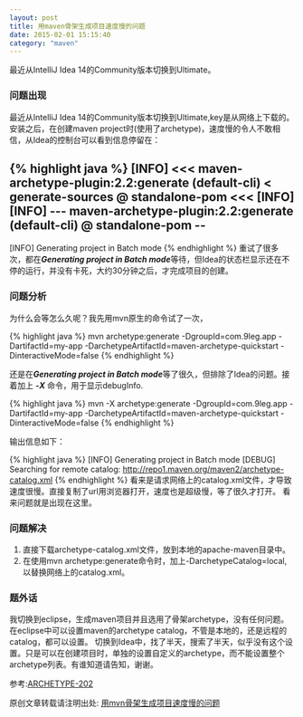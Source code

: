 ```yaml
---
layout: post
title: 用maven骨架生成项目速度慢的问题
date: 2015-02-01 15:15:40
category: "maven"
---
```


最近从IntelliJ Idea 14的Community版本切换到Ultimate。

### 问题出现
最近从IntelliJ Idea 14的Community版本切换到Ultimate,key是从网络上下载的。安装之后，在创建maven project时(使用了archetype)，速度慢的令人不敢相信，从Idea的控制台可以看到信息停留在：

{% highlight java %}
[INFO] <<< maven-archetype-plugin:2.2:generate (default-cli) < generate-sources
@ standalone-pom <<<
[INFO]
[INFO] --- maven-archetype-plugin:2.2:generate (default-cli) @ standalone-pom --
-
[INFO] Generating project in Batch mode
{% endhighlight %}
重试了很多次，都在***Generating project in Batch mode***等待，但Idea的状态栏显示还在不停的运行，并没有卡死，大约30分钟之后，才完成项目的创建。

### 问题分析
为什么会等怎么久呢？我先用mvn原生的命令试了一次，

{% highlight java %}
mvn archetype:generate -DgroupId=com.9leg.app -DartifactId=my-app -DarchetypeArtifactId=maven-archetype-quickstart -DinteractiveMode=false
{% endhighlight %}

还是在***Generating project in Batch mode***等了很久，但排除了Idea的问题。接着加上 ***-X*** 命令，用于显示debugInfo.

{% highlight java %}
mvn -X archetype:generate -DgroupId=com.9leg.app -DartifactId=my-app -DarchetypeArtifactId=maven-archetype-quickstart -DinteractiveMode=false
{% endhighlight %}

输出信息如下：

{% highlight java %}
[INFO] Generating project in Batch mode
[DEBUG] Searching for remote catalog: http://repo1.maven.org/maven2/archetype-catalog.xml
{% endhighlight %}
看来是请求网络上的catalog.xml文件，才导致速度很慢。直接复制了url用浏览器打开，速度也是超级慢，等了很久才打开。
看来问题就是出现在这里。

### 问题解决
1.	直接下载archetype-catalog.xml文件，放到本地的apache-maven目录中。
2.	在使用mvn archetype:generate命令时，加上-DarchetypeCatalog=local,以替换网络上的catalog.xml。

### 题外话
我切换到eclipse，生成maven项目并且选用了骨架archetype，没有任何问题。在eclipse中可以设置maven的archetype catalog，不管是本地的，还是远程的catalog，都可以设置。
切换到Idea中，找了半天，搜索了半天，似乎没有这个设置。只是可以在创建项目时，单独的设置自定义的archetype，而不能设置整个archetype列表。有谁知道请告知，谢谢。

参考:[ARCHETYPE-202](http://jira.codehaus.org/browse/ARCHETYPE-202)

原创文章转载请注明出处: [用mvn骨架生成项目速度慢的问题](http://9leg.com/other/2015/02/01/why-is-mvn-archetype-generate-so-low.html)
